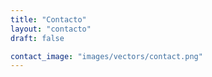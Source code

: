 ```yaml
---
title: "Contacto"
layout: "contacto"
draft: false

contact_image: "images/vectors/contact.png"
---
```


